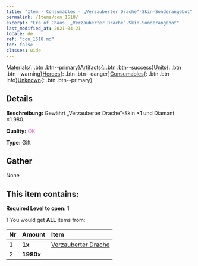 ```yaml
---
title: "Item - Consumables - „Verzauberter Drache“-Skin-Sonderangebot"
permalink: /Items/con_1518/
excerpt: "Era of Chaos  „Verzauberter Drache“-Skin-Sonderangebot"
last_modified_at: 2021-04-21
locale: de
ref: "con_1518.md"
toc: false
classes: wide
---
```

 [Materials](/de/Items/){: .btn .btn--primary}[Artifacts](/de/Items/Artifacts/){: .btn .btn--success}[Units](/de/Items/Units/){: .btn .btn--warning}[Heroes](/de/Items/Heroes/){: .btn .btn--danger}[Consumables](/de/Items/Consumables/){: .btn .btn--info}[Unknown](/de/Items/Unknown/){: .btn .btn--primary}

## Details
 **Beschreibung:** Gewährt „Verzauberter Drache“-Skin ×1 und Diamant ×1.980.

 **Quality:** <span style="color: #DA70D6">OK</span>

 **Type:** Gift

## Gather

  None

## This item contains:

 **Required Level to open:** 1

 1 You would get **ALL** items  from:

  | Nr | Amount |     Item    |
  |:---|:-------|:------------|
  | 1 |  **1x** | [Verzauberter Drache](/de/Items/con_1073/) |  | 
  | 2 |  **1980x** | <i class="fas fa-gem"/> |  | 
